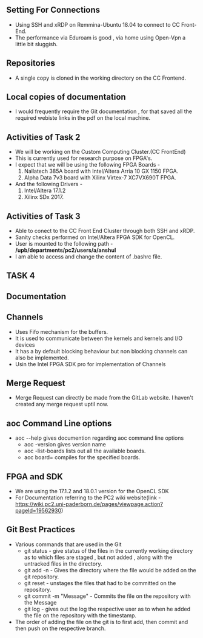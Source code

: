 ## Setting For Connections
- Using SSH and xRDP on Remmina-Ubuntu 18.04 to connect to CC Front-End.
- The performance via Eduroam is good , via home using Open-Vpn a little bit sluggish.

## Repositories
- A single copy is cloned in the working directory on the CC Frontend.

## Local copies of documentation
- I would frequently require the Git documentation , for that saved all the required webiste links in the pdf on the local machine.

## Activities of Task 2
- We will be working on the Custom Computing Cluster.(CC FrontEnd)
- This is currently used for research purpose on FPGA's.
- I expect that we will be using the following FPGA Boards -
  1) Nallatech 385A board with Intel/Altera Arria 10 GX 1150 FPGA.
  2) Alpha Data 7v3 board with Xilinx Virtex-7 XC7VX690T FPGA.
- And the following Drivers - 
  1) Intel/Altera 17.1.2
  2) Xilinx SDx 2017.

## Activities of Task 3
- Able to conect to the CC Front End Cluster through both SSH and xRDP.
- Sanity checks performed on Intel/Altera FPGA SDK for OpenCL.
- User is mounted to the following path - **/upb/departments/pc2/users/a/anshul**
- I am able to access and change the content of .bashrc file.

## TASK 4 

## Documentation

## Channels
- Uses Fifo mechanism for the buffers.
- It is used to communicate between the kernels and kernels and I/O devices
- It has a by default blocking behaviour but non blocking channels can also be implemented.
- Usin the Intel FPGA SDK pro for implementation of Channels

## Merge Request
- Merge Request can directly be made from the GitLab website. I haven't created any merge request uptil now.

## aoc Command Line options
- aoc --help gives documention regarding aoc command line options
    - aoc -version gives version name
    - aoc -list-boards lists out all the available boards.
    - aoc board=<board name> compiles for the specified boards.

## FPGA and SDK
- We are using the 17.1.2 and 18.0.1 version for the OpenCL SDK
- For Documentation referring to the PC2 wiki website(link -  https://wiki.pc2.uni-paderborn.de/pages/viewpage.action?pageId=19562930)

## Git Best Practices
- Various commands that are used in the Git
    - git status - give status of the files in the currently working directory as to which files are staged , but not added , along with the untracked files in the directory.
    - git add -n - Gives the directory where the file would be added on the git repository.
    - git reset - unstages the files that had to be committed on the repository.
    - git commit -m "Message" - Commits the file on the repository with the Message
    - git log - gives out the log the respective user as to when he added the file on the repository with the timestamp.
- The order of adding the file on the git is to first add, then commit and then push on the respective branch.


